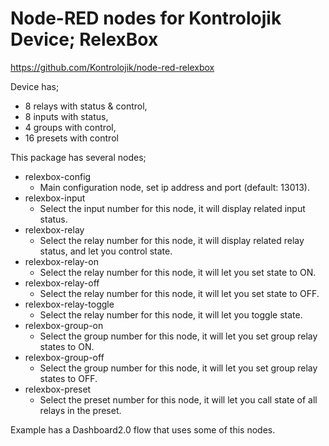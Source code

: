 # Node-RED nodes for Kontrolojik Device; RelexBox

<https://github.com/Kontrolojik/node-red-relexbox>

Device has;

- 8 relays with status & control,
- 8 inputs with status,
- 4 groups with control,
- 16 presets with control

This package has several nodes;

- relexbox-config
  - Main configuration node, set ip address and port (default: 13013).
- relexbox-input
  - Select the input number for this node, it will display related input status.
- relexbox-relay
  - Select the relay number for this node, it will display related relay status, and let you control state.
- relexbox-relay-on
  - Select the relay number for this node, it will let you set state to ON.
- relexbox-relay-off
  - Select the relay number for this node, it will let you set state to OFF.
- relexbox-relay-toggle
  - Select the relay number for this node, it will let you toggle state.
- relexbox-group-on
  - Select the group number for this node, it will let you set group relay states to ON.
- relexbox-group-off
  - Select the group number for this node, it will let you set group relay states to OFF.
- relexbox-preset
  - Select the preset number for this node, it will let you call state of all relays in the preset.

Example has a Dashboard2.0 flow that uses some of this nodes.

